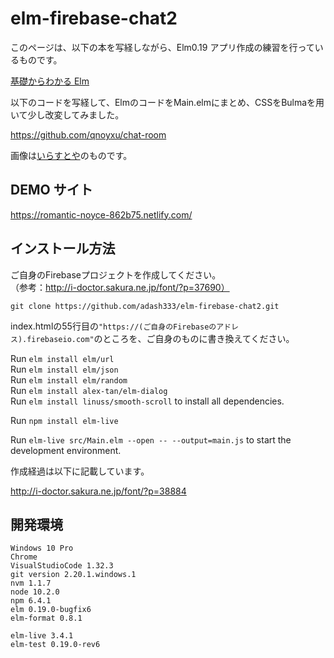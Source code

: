 # elm-firebase-chat2

このページは、以下の本を写経しながら、Elm0.19 アプリ作成の練習を行っているものです。

[基礎からわかる Elm](https://amzn.to/2YYLeMQ)

以下のコードを写経して、ElmのコードをMain.elmにまとめ、CSSをBulmaを用いて少し改変してみました。

https://github.com/qnoyxu/chat-room

画像は[いらすとや](https://www.irasutoya.com/)のものです。

## DEMO サイト

https://romantic-noyce-862b75.netlify.com/

## インストール方法

ご自身のFirebaseプロジェクトを作成してください。  
（参考：http://i-doctor.sakura.ne.jp/font/?p=37690）

`git clone https://github.com/adash333/elm-firebase-chat2.git`

index.htmlの55行目の`"https://(ご自身のFirebaseのアドレス).firebaseio.com"`のところを、ご自身のものに書き換えてください。

Run `elm install elm/url`  
Run `elm install elm/json`  
Run `elm install elm/random`  
Run `elm install alex-tan/elm-dialog`  
Run `elm install linuss/smooth-scroll` to install all dependencies.

Run `npm install elm-live` 

Run `elm-live src/Main.elm --open -- --output=main.js` to start the development environment.

作成経過は以下に記載しています。

http://i-doctor.sakura.ne.jp/font/?p=38884

## 開発環境

```
Windows 10 Pro
Chrome
VisualStudioCode 1.32.3
git version 2.20.1.windows.1
nvm 1.1.7
node 10.2.0
npm 6.4.1
elm 0.19.0-bugfix6
elm-format 0.8.1

elm-live 3.4.1
elm-test 0.19.0-rev6
```
